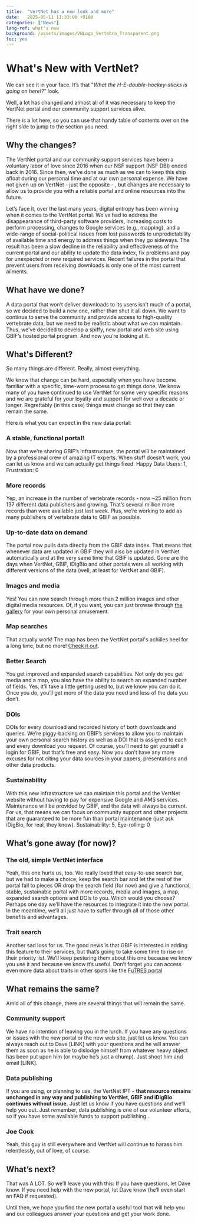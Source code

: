```yaml
---
title:  "VertNet has a new look and more"
date:   2025-05-11 11:33:00 +0100
categories: ["News"]
lang-ref: what's new
background: /assets/images/VNLogo_Vertebra_Transparent.png
toc: yes
---
```


# What's New with VertNet?

We can see it in your face. It’s that "_What the H-E-double-hockey-sticks is going on here!?_” look.

Well, a lot has changed and almost all of it was necessary to keep the VertNet portal and our community support services alive.

There is a lot here, so you can use that handy table of contents over on the right side to jump to the section you need.

## Why the changes?

The VertNet portal and our community support services have been a voluntary labor of love since 2016 when our NSF support (NSF DBI) ended back in 2016. Since then, we’ve done as much as we can to keep this ship afloat during our personal time and at our own personal expense. We have not given up on VertNet - just the opposite - , but changes are necessary to allow us to provide you with a reliable portal and online resources into the future.

Let’s face it, over the last many years, digital entropy has been winning when it comes to the VertNet portal. We’ve had to address the disappearance of third-party software providers, increasing costs to perform processing, changes to Google services (e.g., mapping), and a wide-range of social-political issues from lost passwords to unpredictability of available time and energy to address things when they go sideways. The result has been a slow decline in the reliability and effectiveness of the current portal and our ability to update the data index, fix problems and pay for unexpected or new required services. Recent failures in the portal that prevent users from receiving downloads is only one of the most current ailments.

## What have we done?

A data portal that won’t deliver downloads to its users isn’t much of a portal, so we decided to build a new one, rather than shut it all down. We want to continue to serve the community and provide access to high-quality vertebrate data, but we need to be realistic about what we can maintain. Thus, we’ve decided to develop a spiffy, new portal and web site using GBIF’s hosted portal program. And now you’re looking at it.

## What's Different?

So many things are different. Really, almost everything.

We know that change can be hard, especially when you have become familiar with a specific, time-worn process to get things done. We know many of you have continued to use VertNet for some very specific reasons and we are grateful for your loyalty and support for well over a decade or longer. Regrettably (in this case) things must change so that they can remain the same.

Here is what you can expect in the new data portal:

### A stable, functional portal!
Now that we’re sharing GBIF’s infrastructure, the portal will be maintained by a professional crew of amazing IT experts. When stuff doesn’t work, you can let us know and we can actually get things fixed. Happy Data Users: 1, Frustration: 0

### More records
Yep, an increase in the number of vertebrate records - now ~25 million from 137 different data publishers and growing. That’s several million more records than were available just last week. Plus, we’re working to add as many publishers of vertebrate data to GBIF as possible.
 
### Up-to-date data on demand
The portal now pulls data directly from the GBIF data index. That means that whenever data are updated in GBIF they will also be updated in VertNet automatically and at the very same time that GBIF is updated. Gone are the days when VertNet, GBIF, iDigBio and other portals were all working with different versions of the data (well, at least for VertNet and GBIF).  

### Images and media
Yes! You can now search through more than 2 million images and other digital media resources. Of, if you want, you can just browse through [the gallery](/data/?view=gallery) for your own personal amusement.

### Map searches
That actually work! The map has been the VertNet portal's achilles heel for a long time, but no more! [Check it out](/data/?view=map).

### Better Search
You get improved and expanded search capabilities. Not only do you get media and a map, you also have the ability to search an expanded number of fields. Yes, it’ll take a little getting used to, but we know you can do it. Once you do, you’ll get more of the data you need and less of the data you don’t.
 
### DOIs
DOIs for every download and recorded history of both downloads and queries. We’re piggy-backing on GBIF’s services to allow you to maintain your own personal search history as well as a DOI that is assigned to each and every download you request. Of course, you’ll need to get yourself a login for GBIF, but that’s free and easy. Now you don’t have any more excuses for not citing your data sources in your papers, presentations and other data products.

### Sustainability
With this new infrastructure we can maintain this portal and the VertNet website without having to pay for expensive Google and AMS services. Maintenance will be provided by GBIF, and the data will always be current. For us, that means we can focus on community support and other projects that are guaranteed to be more fun than portal maintenance (just ask iDigBio, for real, they know). Sustainability: 5, Eye-rolling: 0

## What’s gone away (for now)?

### The old, simple VertNet interface
Yeah, this one hurts us, too. We really loved that easy-to-use search bar, but we had to make a choice; keep the search bar and let the rest of the portal fall to pieces OR drop the search field (for now) and give a functional, stable, sustainable portal with more records, media and images, a map, expanded search options and DOIs to you. Which would you choose? Perhaps one day we’ll have the resources to integrate it into the new portal. In the meantime, we’ll all just have to suffer through all of those other benefits and advantages.
 
### Trait search
Another sad loss for us. The good news is that GBIF is interested in adding this feature to their services, but that’s going to take some time to rise on their priority list. We’ll keep pestering them about this one because we know you use it and because we know it’s useful. Don’t forget you can access even more data about traits in other spots like the [FuTRES portal](https://futres-data-interface.netlify.app/)

## What remains the same?

Amid all of this change, there are several things that will remain the same.

### Community support
We have no intention of leaving you in the lurch. If you have any questions or issues with the new portal or the new web site, just let us know. You can always reach out to Dave [LINK] with your questions and he will answer them as soon as he is able to dislodge himself from whatever heavy object has been put upon him (or maybe he’s just a chump). Just shoot him and email [LINK].

### Data publishing
If you are using, or planning to use, the VertNet IPT - **that resource remains unchanged in any way and publishing to VertNet, GBIF and iDigBio continues without issue.** Just let us know if you have questions and we’ll help you out. Just remember, data publishing is one of our volunteer efforts, so if you have some available funds to support publishing…

### Joe Cook
Yeah, this guy is still everywhere and VertNet will continue to harass him relentlessly, out of love, of course.

## What’s next?

That was A LOT. So we’ll leave you with this: If you have questions, let Dave know. If you need help with the new portal, let Dave know (he’ll even start an FAQ if requested).

Until then, we hope you find the new portal a useful tool that will help you and our colleagues answer your questions and get your work done.

